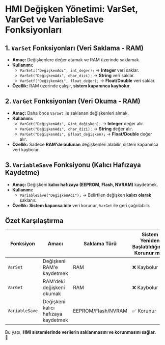 # HMI Değişken Yönetimi: VarSet, VarGet ve VariableSave Fonksiyonları

## 1. `VarSet` Fonksiyonları (Veri Saklama - RAM)
- **Amaç:** Değişkenlere değer atamak ve RAM üzerinde saklamak.
- **Kullanımı:**
  - `VarSeti("DeğişkenAdı", int_değer);` → **Integer** veri saklar.
  - `VarSet("DeğişkenAdı", char_dizi);` → **String** veri saklar.
  - `VarSetf("DeğişkenAdı", float_değer);` → **Float/Double** veri saklar.
- **Özellik:** RAM üzerinde çalışır, **sistem kapanınca kaybolur**.

## 2. `VarGet` Fonksiyonları (Veri Okuma - RAM)
- **Amaç:** Daha önce `VarSet` ile saklanan değişkenleri almak.
- **Kullanımı:**
  - `VarGet("DeğişkenAdı", &int_değişken);` → **Integer** değer alır.
  - `VarGet("DeğişkenAdı", char_dizi);` → **String** değer alır.
  - `VarGet("DeğişkenAdı", &float_değişken);` → **Float/Double** değer alır.
- **Özellik:** Sadece **RAM'de bulunan** değişkenleri alabilir, sistem kapanınca veri kaybolur.

## 3. `VariableSave` Fonksiyonu (Kalıcı Hafızaya Kaydetme)
- **Amaç:** Değişkeni **kalıcı hafızaya (EEPROM, Flash, NVRAM)** kaydetmek.
- **Kullanımı:**
  - `VariableSave("DeğişkenAdı");` → Belirtilen değişken **kalıcı olarak** saklanır.
- **Özellik:** **Sistem kapansa bile** veri korunur, `VarGet` ile geri çağrılabilir.

## Özet Karşılaştırma
| Fonksiyon | Amacı | Saklama Türü | Sistem Yeniden Başlatıldığında Korunur mu? |
|-----------|------|-------------|----------------------------------|
| `VarSet` | Değişkeni RAM'e kaydetmek | RAM | ❌ Kaybolur |
| `VarGet` | RAM'deki değişkeni okumak | RAM | ❌ Kaybolur |
| `VariableSave` | Değişkeni kalıcı hafızaya kaydetmek | EEPROM/Flash/NVRAM | ✅ Korunur |

Bu yapı, **HMI sistemlerinde verilerin saklanmasını ve korunmasını sağlar.** 🚀
